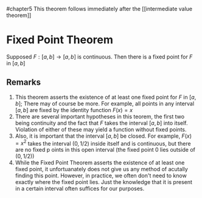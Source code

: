 #chapter5 
This theorem follows immediately after the [[intermediate value theorem]]

# Fixed Point Theorem
Supposed $F:[a,b]\rightarrow [a,b]$ is continuous. Then there is a fixed point for $F$ in $[a,b]$

## Remarks
1. This theorem asserts the existence of at least one fixed point for $F$ in $[a,b];$ There may of course be more. For example, all points in any interval $[a,b]$ are fixed by the identity function $F(x) = x$
2. There are several important hypotheses in this teorem, the first two being continuity and the fact that $F$ takes the interval $[a,b]$ into itself. Violation of either of these may yield a function without fixed points.
3. Also, it is important that the interval $[a,b]$ be closed. For example, $F(x) = x^2$ takes the interval $(0, 1/2)$ inside itself and is continuous, but there are no fixed p oints in this open interval (the fixed point 0 lies outside of $(0, 1/2)$)
4. While the Fixed Point Theorem asserts the existence of at least one fixed point, it unfortuanately does not give us any method of acutally finding this point. However, in practice, we often don't need to know exactly where the fixed point lies. Just the knowledge that it is present in a certain interval often suffices for our purposes.